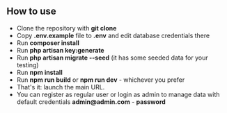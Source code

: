 

## How to use

- Clone the repository with __git clone__
- Copy __.env.example__ file to __.env__ and edit database credentials there
- Run __composer install__
- Run __php artisan key:generate__
- Run __php artisan migrate --seed__ (it has some seeded data for your testing)
- Run __npm install__
- Run __npm run build__ or __npm run dev__ - whichever you prefer
- That's it: launch the main URL.
- You can register as regular user or login as admin to manage data with default credentials __admin@admin.com__ - __password__
